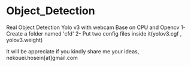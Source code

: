 # Object_Detection
Real Object Detection Yolo v3 with webcam
Base on CPU and Opencv
1- Create a folder named 'cfd'
2- Put two config files inside it(yolov3.cgf , yolov3.weight)

It will be appreciate if you kindly share me your ideas, nekouei.hosein[at]gmail.com
